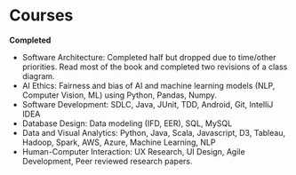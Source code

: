 # Courses

**Completed**

* Software Architecture: Completed half but dropped due to time/other priorities. Read most of the book and completed two revisions of a class diagram.
* AI Ethics: Fairness and bias of AI and machine learning models (NLP, Computer Vision, ML) using Python, Pandas, Numpy.
* Software Development: SDLC, Java, JUnit, TDD, Android, Git, IntelliJ IDEA
* Database Design: Data modeling (IFD, EER), SQL, MySQL
* Data and Visual Analytics: Python, Java, Scala, Javascript, D3, Tableau, Hadoop, Spark, AWS, Azure, Machine Learning, NLP
* Human-Computer Interaction: UX Research, UI Design, Agile Development, Peer reviewed research papers.